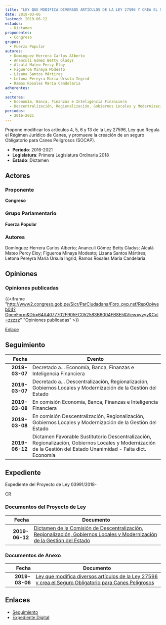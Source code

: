 ```yaml
---
title: "LEY QUE MODIFICA DIVERSOS ARTÍCULOS DE LA LEY 27596 Y CREA EL SEGURO OBLIGATORIO PARA CANES PELIGROSOS"
date: 2019-03-06
lastmod: 2019-06-12
estados: 
  - Dictamen
proponentes: 
  - Congreso
grupos: 
  - Fuerza Popular
autores: 
  - Domínguez Herrera Carlos Alberto
  - Ananculi Gómez Betty Gladys
  - Alcalá Mateo Percy Eloy
  - Figueroa Minaya Modesto
  - Lizana Santos Mártires
  - Letona Pereyra María Úrsula Ingrid
  - Ramos Rosales María Candelaria
adherentes: 
  - 
sectores: 
  - Economía, Banca, Finanzas e Inteligencia Financiera
  - Descentralización, Regionalización, Gobiernos Locales y Modernización de la Gestión del Estado
periodos: 
  - 2016-2021
---
```


Propone modificar los artículos 4, 5, 6 y 13 de la Ley 27596, Ley que Regula el Régimen Jurídico de Canes, y promueve la creación de un seguro Obligatorio para Canes Peligrosos (SOCAP).

- **Periodo**: 2016-2021
- **Legislatura**: Primera Legislatura Ordinaria 2018
- **Estado**: Dictamen

## Actores

### Proponente

**Congreso**

### Grupo Parlamentario

**Fuerza Popular**

### Autores

Domínguez Herrera Carlos Alberto; Ananculi Gómez Betty Gladys; Alcalá Mateo Percy Eloy; Figueroa Minaya Modesto; Lizana Santos Mártires; Letona Pereyra María Úrsula Ingrid; Ramos Rosales María Candelaria


## Opiniones

### Opiniones publicadas

{{<iframe "http://www2.congreso.gob.pe/Sicr/ParCiudadana/Foro_pvp.nsf/RepOpiweb04?OpenForm&Db=64A4077702F905EC052583B6004FB8E5&View=yyyy&Col=zzzzz" "Opiniones publicadas" >}}

[Enlace](http://www2.congreso.gob.pe/Sicr/ParCiudadana/Foro_pvp.nsf/RepOpiweb04?OpenForm&Db=64A4077702F905EC052583B6004FB8E5&View=yyyy&Col=zzzzz)

## Seguimiento

| Fecha | Evento |
|------:|--------|
| **2019-03-07** | Decretado a... Economía, Banca, Finanzas e Inteligencia Financiera|
| **2019-03-07** | Decretado a... Descentralización, Regionalización, Gobiernos Locales y Modernización de la Gestión del Estado|
| **2019-03-08** | En comisión Economía, Banca, Finanzas e Inteligencia Financiera|
| **2019-03-08** | En comisión Descentralización, Regionalización, Gobiernos Locales y Modernización de la Gestión del Estado|
| **2019-06-12** | Dictamen Favorable Sustitutorio Descentralización, Regionalización, Gobiernos Locales y Modernización de la Gestión del Estado Unanimidad - Falta dict. Economía|


## Expediente

Expediente del Proyecto de Ley 03991/2018-

CR


### Documentos del Proyecto de Ley

| Fecha | Documento |
|------:|--------|
| **2019-06-12** | [Dictamen de la Comisión de Descentralización, Regionalización, Gobiernos Locales y Modernización de la Gestión del Estado](http://www.leyes.congreso.gob.pe/Documentos/2016_2021/Dictamenes/Proyectos_de_Ley/03991DC08MAY20190612.pdf) |

### Documentos de Anexo

| Fecha | Documento |
|------:|--------|
| **2019-03-06** | [Ley que modifica diversos artículos de la Ley 27596 y crea el Seguro Obligatorio para Canes Peligrosos](http://www.leyes.congreso.gob.pe/Documentos/2016_2021/Proyectos_de_Ley_y_de_Resoluciones_Legislativas/PL0399120190306.pdf) |

## Enlaces 

- [Seguimiento](http://www2.congreso.gob.pe/Sicr/TraDocEstProc/CLProLey2016.nsf/f7fff46988ca05b1052578e100829cc7/f075961908b36168052583b5007ba889?OpenDocument)
- [Expediente Digital](http://www2.congreso.gob.pe/Sicr/TraDocEstProc/CLProLey2016.nsf/f7fff46988ca05b1052578e100829cc7/f075961908b36168052583b5007ba889?OpenDocument&Click=05257FB7005EB655.eb71d0cf91d8294e05256cdf006b5706/$Body/0.1C6C)
